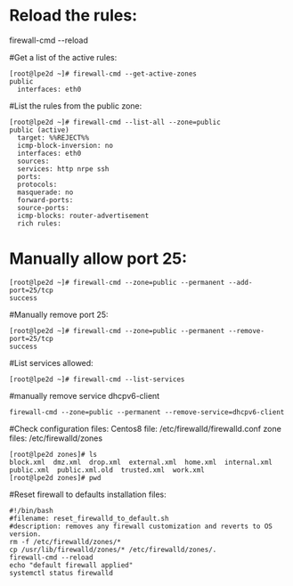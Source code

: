 # Reload the rules:
firewall-cmd --reload

#Get a list of the active rules:
```
[root@lpe2d ~]# firewall-cmd --get-active-zones
public
  interfaces: eth0
 ```

#List the rules from the public zone:
```
[root@lpe2d ~]# firewall-cmd --list-all --zone=public
public (active)
  target: %%REJECT%%
  icmp-block-inversion: no
  interfaces: eth0
  sources:
  services: http nrpe ssh
  ports:
  protocols:
  masquerade: no
  forward-ports:
  source-ports:
  icmp-blocks: router-advertisement
  rich rules:
```
# Manually allow port 25:
```
[root@lpe2d ~]# firewall-cmd --zone=public --permanent --add-port=25/tcp
success
```

#Manually remove port 25:
```
[root@lpe2d ~]# firewall-cmd --zone=public --permanent --remove-port=25/tcp
success
```
#List services allowed:
```
[root@lpe2d ~]# firewall-cmd --list-services
```

#manually remove service dhcpv6-client
```
firewall-cmd --zone=public --permanent --remove-service=dhcpv6-client
```

#Check configuration files: Centos8
file: /etc/firewalld/firewalld.conf
zone files: /etc/firewalld/zones
```
[root@lpe2d zones]# ls
block.xml  dmz.xml  drop.xml  external.xml  home.xml  internal.xml  public.xml  public.xml.old  trusted.xml  work.xml
[root@lpe2d zones]# pwd
```


#Reset firewall to defaults installation files:
```
#!/bin/bash
#filename: reset_firewalld_to_default.sh
#description: removes any firewall customization and reverts to OS version. 
rm -f /etc/firewalld/zones/*
cp /usr/lib/firewalld/zones/* /etc/firewalld/zones/.
firewall-cmd --reload
echo "default firewall applied"
systemctl status firewalld
```
